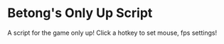 # Betong's Only Up Script
A script for the game only up! Click a hotkey to set mouse, fps settings!
